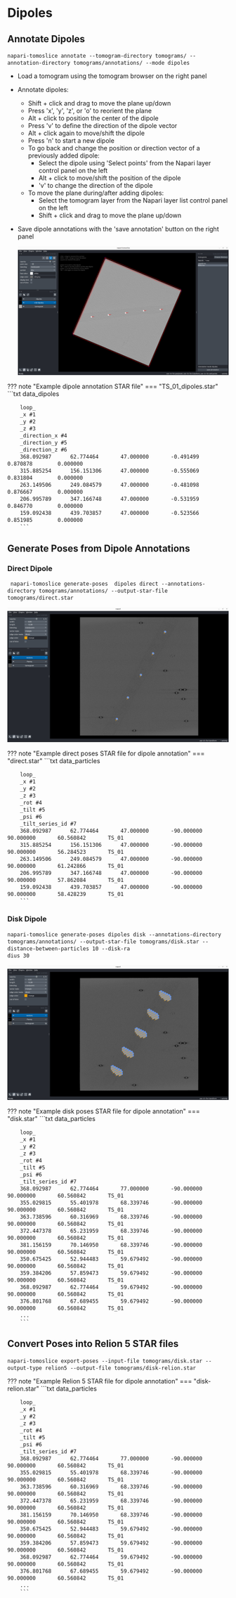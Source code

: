 # Dipoles

## Annotate Dipoles

````
napari-tomoslice annotate --tomogram-directory tomograms/ --annotation-directory tomograms/annotations/ --mode dipoles
````

- Load a tomogram using the tomogram browser on the right panel
- Annotate dipoles:

    - Shift + click and drag to move the plane up/down  
    - Press 'x', 'y', 'z', or 'o' to reorient the plane  
    - Alt + click to position the center of the dipole  
    - Press 'v' to define the direction of the dipole vector  
    - Alt + click again to move/shift the dipole  
    - Press 'n' to start a new dipole  
    - To go back and change the position or direction vector of a previously added dipole:  
        - Select the dipole using 'Select points' from the Napari layer control panel on the left
        - Alt + click to move/shift the position of the dipole
        - 'v' to change the direction of the dipole
    - To move the plane during/after adding dipoles:  
        - Select the tomogram layer from the Napari layer list control panel on the left
        - Shift + click and drag to move the plane up/down

- Save dipole annotations with the 'save annotation' button on the right panel

  ![Dipole annotation](images/annotate-dipoles.png)

??? note "Example dipole annotation STAR file"
    === "TS_01_dipoles.star"
        ```txt
        data_dipoles

        loop_
        _x #1
        _y #2
        _z #3
        _direction_x #4
        _direction_y #5
        _direction_z #6
        368.092987      62.774464       47.000000       -0.491499       0.870878        0.000000
        315.885254      156.151306      47.000000       -0.555069       0.831804        0.000000
        263.149506      249.084579      47.000000       -0.481098       0.876667        0.000000
        206.995789      347.166748      47.000000       -0.531959       0.846770        0.000000
        159.092438      439.703857      47.000000       -0.523566       0.851985        0.000000
        ```

## Generate Poses from Dipole Annotations

### Direct Dipole
````
 napari-tomoslice generate-poses  dipoles direct --annotations-directory tomograms/annotations/ --output-star-file tomograms/direct.star
````
  ![Dipole annotation](images/direct.png)

??? note "Example direct poses STAR file for dipole annotation"
    === "direct.star"
        ```txt
        data_particles
        
        loop_
        _x #1
        _y #2
        _z #3
        _rot #4
        _tilt #5
        _psi #6
        _tilt_series_id #7
        368.092987      62.774464       47.000000       -90.000000      90.000000       60.560842       TS_01
        315.885254      156.151306      47.000000       -90.000000      90.000000       56.284523       TS_01
        263.149506      249.084579      47.000000       -90.000000      90.000000       61.242866       TS_01
        206.995789      347.166748      47.000000       -90.000000      90.000000       57.862084       TS_01
        159.092438      439.703857      47.000000       -90.000000      90.000000       58.428239       TS_01
        ```


### Disk Dipole
````
napari-tomoslice generate-poses dipoles disk --annotations-directory tomograms/annotations/ --output-star-file tomograms/disk.star --distance-between-particles 10 --disk-ra
dius 30
````
  ![Dipole annotation](images/disk.png)

??? note "Example disk poses STAR file for dipole annotation"
    === "disk.star"
        ```txt
        data_particles
        
        loop_
        _x #1
        _y #2
        _z #3
        _rot #4
        _tilt #5
        _psi #6
        _tilt_series_id #7
        368.092987      62.774464       77.000000       -90.000000      90.000000       60.560842       TS_01
        355.029815      55.401978       68.339746       -90.000000      90.000000       60.560842       TS_01
        363.738596      60.316969       68.339746       -90.000000      90.000000       60.560842       TS_01
        372.447378      65.231959       68.339746       -90.000000      90.000000       60.560842       TS_01
        381.156159      70.146950       68.339746       -90.000000      90.000000       60.560842       TS_01
        350.675425      52.944483       59.679492       -90.000000      90.000000       60.560842       TS_01
        359.384206      57.859473       59.679492       -90.000000      90.000000       60.560842       TS_01
        368.092987      62.774464       59.679492       -90.000000      90.000000       60.560842       TS_01
        376.801768      67.689455       59.679492       -90.000000      90.000000       60.560842       TS_01
        ...
        ```

## Convert Poses into Relion 5 STAR files
````
napari-tomoslice export-poses --input-file tomograms/disk.star --output-type relion5 --output-file tomograms/disk-relion.star
````

??? note "Example Relion 5 STAR file for dipole annotation"
    === "disk-relion.star"
        ```txt
        data_particles
        
        loop_
        _x #1
        _y #2
        _z #3
        _rot #4
        _tilt #5
        _psi #6
        _tilt_series_id #7
        368.092987      62.774464       77.000000       -90.000000      90.000000       60.560842       TS_01
        355.029815      55.401978       68.339746       -90.000000      90.000000       60.560842       TS_01
        363.738596      60.316969       68.339746       -90.000000      90.000000       60.560842       TS_01
        372.447378      65.231959       68.339746       -90.000000      90.000000       60.560842       TS_01
        381.156159      70.146950       68.339746       -90.000000      90.000000       60.560842       TS_01
        350.675425      52.944483       59.679492       -90.000000      90.000000       60.560842       TS_01
        359.384206      57.859473       59.679492       -90.000000      90.000000       60.560842       TS_01
        368.092987      62.774464       59.679492       -90.000000      90.000000       60.560842       TS_01
        376.801768      67.689455       59.679492       -90.000000      90.000000       60.560842       TS_01
        ...
        ```
